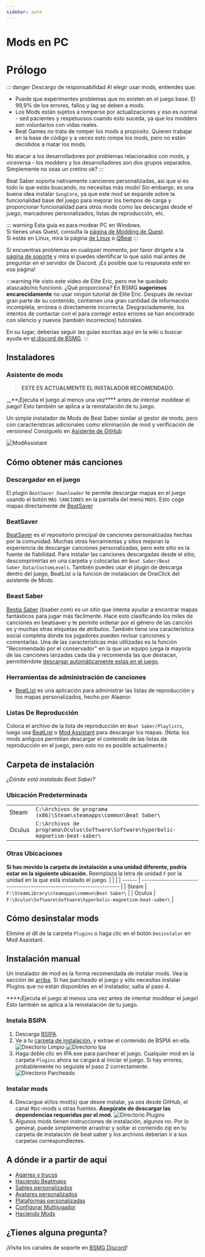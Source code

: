 ```yaml
---
sidebar: auto
---
```


# Mods en PC
# Prólogo

::: danger Descargo de responsabilidad Al elegir usar mods, entiendes que:
- Puede que experimentes problemas que no existen en el juego base. El 99,9% de los errores, fallos y lag se deben a mods.
- Los Mods están sujetos a romperse por actualizaciones y eso es normal - sed pacientes y respetuosos cuando esto suceda, ya que los modders son voluntarios con vidas reales.
- Beat Games no trata de romper los mods a proposito. Quieren trabajar en la base de código y a veces esto rompe los mods, pero no están decididos a matar los mods.

No atacar a los desarrolladores por problemas relacionados con mods, y viceversa - los modders y los desarrolladores son dos grupos separados. Simplemente no seas un cretino ok? :::

Beat Saber soporta nativamente canciones personalizadas, así que si es todo lo que estás buscando, no necesitas más mods! Sin embargo, es una buena idea instalar `SongCore`, ya que este mod se expande sobre la funcionalidad base del juego para mejorar los tiempos de carga y proporcionar funcionalidad para otros mods como las descargas desde el juego, marcadores personalizados, listas de reproducción, etc.

::: warning Esta guía es para modear PC en Windows.  
Si tienes unas Quest, consulta la [página de Modding de Quest](/quest-modding.md).  
Si estás en Linux, mira la página [de Linux](/modding/linux.md) o [QBeat](https://github.com/geefr/beatsaber-linux-goodies/blob/master/README.md) :::

Si encuentras problemas en cualquier momento, por favor dirígete a la [página de soporte](./support) y mira si puedes identificar lo que salió mal antes de preguntar en el servidor de Discord. ¡Es posible que tu respuesta esté en esa página!

:::warning He visto este video de Elite Eric, pero me he quedado atascado/no funcionó. ¿Qué proporciona? En BSMG **sugerimos encarecidamente** no usar ningún tutorial de Elite Eric. Después de revisar gran parte de su contenido, contienen una gran cantidad de información incompleta, errónea o directamente incorrecta. Desgraciadamente, los intentos de contactar con el para corregir estos errores se han encontrado con silencio y nuevos (también incorrectos) tutoriales.

En su lugar, deberías seguir las guías escritas aquí en la wiki o buscar ayuda en [el discord de BSMG](https://discord.gg/beatsabermods). :::

## Instaladores
### Asistente de mods
> **ESTE ES ACTUALMENTE EL INSTALADOR RECOMENDADO.**

__**¡Ejecuta el juego al menos una vez**** antes de intentar moddear el juego! Esto también se aplica a la reinstalación de tu juego.

Un simple instalador de Mods de Beat Saber similar al gestor de mods, pero con características adicionales como eliminación de mod y verificación de versiones! Consíguelo en [Asistente de GitHub](https://github.com/Assistant/ModAssistant/releases/latest)

![ModAssistant](~@images/beginners-guide/modassistant.png)

## Cómo obtener más canciones
### Descargador en el juego
El plugin `BeatSaver Downloader` te permite descargar mapas en el juego usando el botón `MÁS CANCIONES` en la pantalla del menú `MODS`. Esto coge mapas directamente de [BeatSaver](https://beatsaver.com)

### BeatSaver
[BeatSaver](https://beatsaver.com) es el repositorio principal de canciones personalizadas hechas por la comunidad. Muchas otras herramientas y sitios mejoran la experiencia de descargar canciones personalizadas, pero este sitio es la fuente de fiabilidad. Para instalar las canciones descargadas desde el sitio, descomprimirlas en una carpeta y colocarlas en `Beat Saber/Beat Saber_Data/CustomLevels`.  También puedes usar el plugin de descarga dentro del juego, BeatList o la función de instalación de OneClick del asistente de Mods.

### Beast Saber
[Bestia Saber](https://www.bsaber.com) (bsaber.com) es un sitio que intenta ayudar a encontrar mapas fantásticos para jugar más fácilmente. Hace esto clasificando los miles de canciones en beatsaver y te permite ordenar por el género de las canción es y muchas otras etiquetas de atributos. También tiene una característica social completa donde los jugadores pueden revisar canciones y comentarlas. Una de las características más utilizadas es la función "Recomendado por el conservador" en la que un equipo juega la mayoría de las canciones lanzadas cada día y recomienda las que destacan, permitiéndote [descargar automáticamente estas en el juego](https://bsaber.com/beatsync/).

### Herramientas de administración de canciones
* [BeatList](https://github.com/Alaanor/beatlist) es una aplicación para administrar las listas de reproducción y los mapas personalizados, hecho por Alaanor.

### Listas De Reproducción
Coloca el archivo de la lista de reproducción en `Beat Saber/Playlists`, luego usa [BeatList](https://github.com/Alaanor/beatlist) o [Mod Assistant](https://github.com/Assistant/ModAssistant) para descargar los mapas. (Nota: los mods antiguos permitían descargar el contenido de las listas de reproducción en el juego, pero esto no es posible actualmente.)

## Carpeta de instalación
_¿Dónde está instalado Beat Saber?_

### Ubicación Predeterminada
|        |                                                                                             |
| ------ | ------------------------------------------------------------------------------------------- |
| Steam  | `C:\Archivos de programa (x86)\Steam\steamapps\common\Beat Saber\`                  |
| Oculus | `C:\Archivos de programa\Oculus\Software\Software\hyperbolic-magnetism-beat-saber\` |

### Otras Ubicaciones
**Si has movido la carpeta de instalación a una unidad diferente, podría estar en la siguiente ubicación.** Reemplaza la letra de unidad `F` por la unidad en la que está instalado el juego.
|        |                                                                       |
| ------ | --------------------------------------------------------------------- |
| Steam  | `F:\SteamLibrary\steamapps\common\Beat Saber\`                 |
| Oculus | `F:\Oculus\Software\Software\hyperbolic-magnetism-beat-saber\` |

## Cómo desinstalar mods
Elimine el dll de la carpeta `Plugins` o haga clic en el botón `Desinstalar` en Mod Assistant.

## Instalación manual
Un instalador de mod es la forma recomendada de instalar mods. Vea la sección de [arriba](#installers). Si has parcheado el juego y sólo necesitas instalar Plugins que no están disponibles en el instalador, salta al paso 4.

****¡Ejecuta el juego al menos una vez antes de intentar moddear el juego! Esto también se aplica a la reinstalación de tu juego.
### Instala BSIPA
1. Descarga [BSIPA](https://github.com/bsmg/BeatSaber-IPA-Reloaded/releases).
2. Ve a tu [carpeta de instalación.](#install-folder) y extrae el contenido de BSPIA en ella. ![Directorio Limpio](~@images/beginners-guide/directory-clean.png "Directorio Limpio") ![Directorio lpa](~@images/beginners-guide/directory-ipa.png "Directorio Ipa")
3. Haga doble clic en IPA.exe para parchear el juego. Cualquier mod en la carpeta `Plugins` ahora se cargará al iniciar el juego. Si hay errores, probablemente no seguiste el paso 2 correctamente. ![Directorio Parcheado](~@images/beginners-guide/directory-patched.png "Directorio Parcheado")

### Instalar mods
4. Descargue el/los mod(s) que desee instalar, ya sea desde GitHub, el canal #pc-mods u otras fuentes. **Asegúrate de descargar las dependencias requeridas por el mod.** ![Directorio Plugins](~@images/beginners-guide/directory-plugins.png "Directorio Plugins")
5. Algunos mods tienen instrucciones de instalación, algunos no. Por lo general, puede simplemente arrastrar y soltar el contenido zip en tu carpeta de instalación de beat saber y los archivos deberían ir a sus carpetas correspondientes.


## A dónde ir a partir de aquí
* [Agarres y trucos](./grips-and-tricks.md)
* [Haciendo Beatmaps](/mapping/)
* [Sables personalizados](/models/custom-sabers.md)
* [Avatares personalizados](/models/custom-avatars.md)
* [Plataformas personalizadas](/models/custom-platforms.md)
* [Configurar Multijugador](https://bs.assistant.moe/Multiplayer/)
* [Haciendo Mods](/modding/)

## ¿Tienes alguna pregunta?
¡Visita los canales de soporte en [BSMG Discord](https://discord.gg/beatsabermods)!
